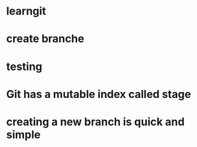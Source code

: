 # learngit
# create branche
# testing
# Git has a mutable index called stage
# creating a new branch is quick and simple
